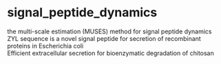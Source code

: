 # signal_peptide_dynamics
the multi-scale estimation (MUSES) method for signal peptide dynamics  
ZYL sequence is a novel signal peptide for secretion of recombinant proteins in Escherichia coli  
Efficient extracellular secretion for bioenzymatic degradation of chitosan
